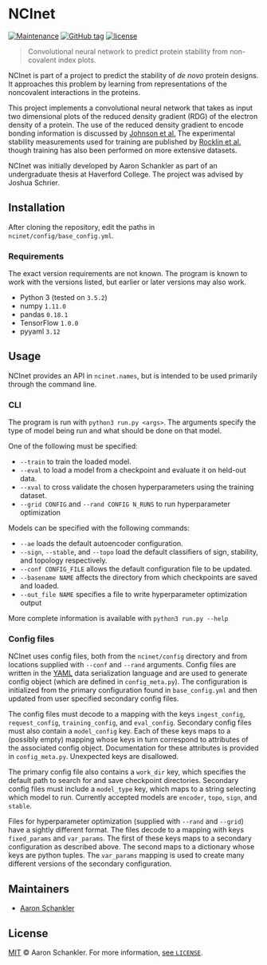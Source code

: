# NCInet

[![Maintenance](https://img.shields.io/badge/Maintained%3F-yes-green.svg)](https://github.com/aschankler/ncinet)
[![GitHub tag](https://img.shields.io/github/tag/aschankler/ncinet.svg)](https://github.com/aschankler/ncinet/releases)
[![license](https://img.shields.io/github/license/aschankler/ncinet.svg)](https://github.com/aschankler/ncinet/blob/master/LICENSE)

> Convolutional neural network to predict protein stability from non-covalent index plots.

NCInet is part of a project to predict the stability of _de novo_ protein designs. It approaches this problem by learning from representations of the noncovalent interactions in the proteins.

This project implements a convolutional neural network that takes as input two dimensional plots of the reduced density gradient (RDG) of the electron density of a protein. The use of the reduced density gradient to encode bonding information is discussed by [Johnson et al.](http://pubs.acs.org/doi/abs/10.1021/ja100936w) The experimental stability measurements used for training are published by [Rocklin et al.](http://www.sciencemag.org/lookup/doi/10.1126/science.aan0693) though training has also been performed on more extensive datasets.

NCInet was initially developed by Aaron Schankler as part of an undergraduate thesis at Haverford College. The project was advised by Joshua Schrier.


## Installation

After cloning the repository, edit the paths in `ncinet/config/base_config.yml`.

### Requirements
The exact version requirements are not known. The program is known to work with the versions listed, but earlier or later versions may also work.

* Python 3 (tested on `3.5.2`)
* numpy `1.11.0`
* pandas `0.18.1`
* TensorFlow `1.0.0`
* pyyaml `3.12`


## Usage

NCInet provides an API in `ncinet.names`, but is intended to be used primarily through the command line.

### CLI

The program is run with `python3 run.py <args>`. The arguments specify the type of model being run and what should be done on that model.

One of the following must be specified:

* `--train` to train the loaded model.
* `--eval` to load a model from a checkpoint and evaluate it on held-out data.
* `--xval` to cross validate the chosen hyperparameters using the training dataset.
* `--grid CONFIG` and `--rand CONFIG N_RUNS` to run hyperparameter optimization

Models can be specified with the following commands:
* `--ae` loads the default autoencoder configuration.
* `--sign`, `--stable`, and `--topo` load the default classifiers of sign, stability, and topology respectively.
* `--conf CONFIG_FILE` allows the default configuration file to be updated.
* `--basename NAME` affects the directory from which checkpoints are saved and loaded.
* `--out_file NAME` specifies a file to write hyperparameter optimization output

More complete information is available with `python3 run.py --help`

### Config files

NCInet uses config files, both from the `ncinet/config` directory and from locations supplied with `--conf` and `--rand` arguments. Config files are written in the [YAML](http://yaml.org/spec/1.1/#id857168) data serialization language and are used to generate config object (which are defined in `config_meta.py`). The configuration is initialized from the primary configuration found in `base_config.yml` and then updated from user specified secondary config files.

The config files must decode to a mapping with the keys `ingest_config`, `request_config`, `training_config`, and `eval_config`. Secondary config files must also contain a `model_config` key. Each of these keys maps to a (possibly empty) mapping whose keys in turn correspond to attributes of the associated config object. Documentation for these attributes is provided in `config_meta.py`. Unexpected keys are disallowed.

The primary config file also contains a `work_dir` key, which specifies the default path to search for and save checkpoint directories. Secondary config files must include a `model_type` key, which maps to a string selecting which model to run. Currently accepted models are `encoder`, `topo`, `sign`, and `stable`.

Files for hyperparameter optimization (supplied with `--rand` and `--grid`) have a sightly different format. The files decode to a mapping with keys `fixed_params` and `var_params`. The first of these keys maps to a secondary configuration as described above. The second maps to a dictionary whose keys are python tuples. The `var_params` mapping is used to create many different versions of the secondary configuration.


## Maintainers

* [Aaron Schankler](https://github.com/aschankler)

## License
[MIT](https://choosealicense.com/licenses/mit/) &copy; Aaron Schankler. For more information, [see `LICENSE`](https://github.com/aschankler/ncinet/blob/master/LICENSE).
